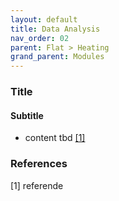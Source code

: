 ```yaml
---
layout: default
title: Data Analysis
nav_order: 02
parent: Flat > Heating
grand_parent: Modules
---
```


### Title
#### Subtitle
- content tbd <a href="#referencename">[1]</a>

### References
<a id="referencename">[1]</a> referende <br>